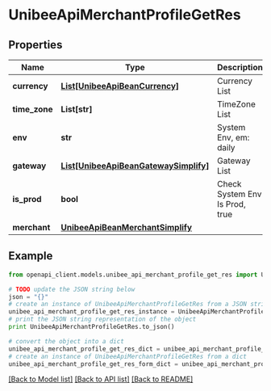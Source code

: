 # UnibeeApiMerchantProfileGetRes


## Properties

Name | Type | Description | Notes
------------ | ------------- | ------------- | -------------
**currency** | [**List[UnibeeApiBeanCurrency]**](UnibeeApiBeanCurrency.md) | Currency List | [optional] 
**time_zone** | **List[str]** | TimeZone List | [optional] 
**env** | **str** | System Env, em: daily|stage|local|prod | [optional] 
**gateway** | [**List[UnibeeApiBeanGatewaySimplify]**](UnibeeApiBeanGatewaySimplify.md) | Gateway List | [optional] 
**is_prod** | **bool** | Check System Env Is Prod, true|false | [optional] 
**merchant** | [**UnibeeApiBeanMerchantSimplify**](UnibeeApiBeanMerchantSimplify.md) |  | [optional] 

## Example

```python
from openapi_client.models.unibee_api_merchant_profile_get_res import UnibeeApiMerchantProfileGetRes

# TODO update the JSON string below
json = "{}"
# create an instance of UnibeeApiMerchantProfileGetRes from a JSON string
unibee_api_merchant_profile_get_res_instance = UnibeeApiMerchantProfileGetRes.from_json(json)
# print the JSON string representation of the object
print UnibeeApiMerchantProfileGetRes.to_json()

# convert the object into a dict
unibee_api_merchant_profile_get_res_dict = unibee_api_merchant_profile_get_res_instance.to_dict()
# create an instance of UnibeeApiMerchantProfileGetRes from a dict
unibee_api_merchant_profile_get_res_form_dict = unibee_api_merchant_profile_get_res.from_dict(unibee_api_merchant_profile_get_res_dict)
```
[[Back to Model list]](../README.md#documentation-for-models) [[Back to API list]](../README.md#documentation-for-api-endpoints) [[Back to README]](../README.md)


